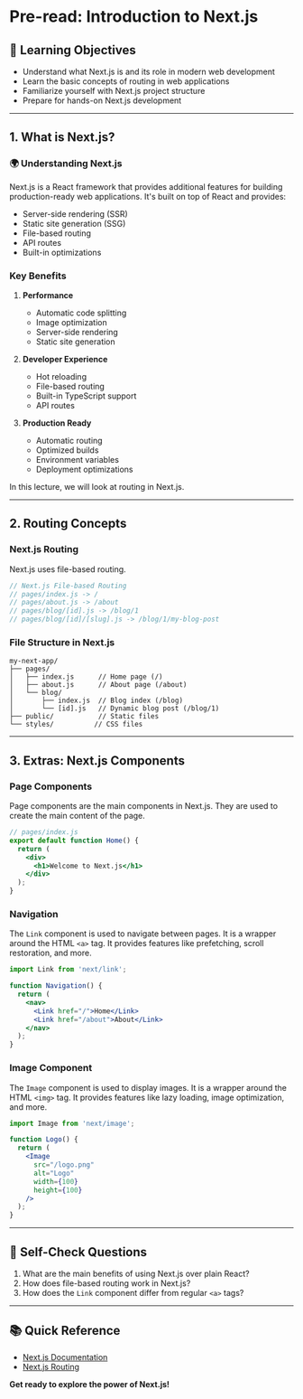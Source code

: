 # Pre-read: Introduction to Next.js

## 🎯 Learning Objectives

- Understand what Next.js is and its role in modern web development
- Learn the basic concepts of routing in web applications
- Familiarize yourself with Next.js project structure
- Prepare for hands-on Next.js development

---

## 1. What is Next.js?

### 🌍 Understanding Next.js

Next.js is a React framework that provides additional features for building production-ready web applications. It's built on top of React and provides:

- Server-side rendering (SSR)
- Static site generation (SSG)
- File-based routing
- API routes
- Built-in optimizations

### Key Benefits

1. **Performance**
   - Automatic code splitting
   - Image optimization
   - Server-side rendering
   - Static site generation

2. **Developer Experience**
   - Hot reloading
   - File-based routing
   - Built-in TypeScript support
   - API routes

3. **Production Ready**
   - Automatic routing
   - Optimized builds
   - Environment variables
   - Deployment optimizations

In this lecture, we will look at routing in Next.js.

---

## 2. Routing Concepts

### Next.js Routing

Next.js uses file-based routing.

```javascript
// Next.js File-based Routing
// pages/index.js -> /
// pages/about.js -> /about
// pages/blog/[id].js -> /blog/1
// pages/blog/[id]/[slug].js -> /blog/1/my-blog-post
```

### File Structure in Next.js

```text
my-next-app/
├── pages/
│   ├── index.js      // Home page (/)
│   ├── about.js      // About page (/about)
│   └── blog/
│       ├── index.js  // Blog index (/blog)
│       └── [id].js   // Dynamic blog post (/blog/1)
├── public/           // Static files
└── styles/          // CSS files
```

---

## 3. Extras: Next.js Components

### Page Components

Page components are the main components in Next.js. They are used to create the main content of the page.

```jsx
// pages/index.js
export default function Home() {
  return (
    <div>
      <h1>Welcome to Next.js</h1>
    </div>
  );
}
```

### Navigation

The `Link` component is used to navigate between pages. It is a wrapper around the HTML `<a>` tag. It provides features like prefetching, scroll restoration, and more.

```jsx
import Link from 'next/link';

function Navigation() {
  return (
    <nav>
      <Link href="/">Home</Link>
      <Link href="/about">About</Link>
    </nav>
  );
}
```

### Image Component

The `Image` component is used to display images. It is a wrapper around the HTML `<img>` tag. It provides features like lazy loading, image optimization, and more.

```jsx
import Image from 'next/image';

function Logo() {
  return (
    <Image
      src="/logo.png"
      alt="Logo"
      width={100}
      height={100}
    />
  );
}
```

---

## 🤔 Self-Check Questions

1. What are the main benefits of using Next.js over plain React?
2. How does file-based routing work in Next.js?
3. How does the `Link` component differ from regular `<a>` tags?

---

## 📚 Quick Reference

- [Next.js Documentation](https://nextjs.org/docs)
- [Next.js Routing](https://nextjs.org/docs/routing/introduction)

**Get ready to explore the power of Next.js!**
